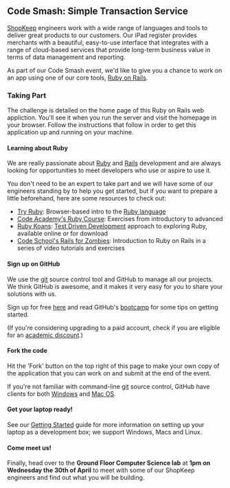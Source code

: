 ## Code Smash: Simple Transaction Service

[ShopKeep][shopkeep] engineers work with a wide range of languages and tools to deliver
great products to our customers. Our iPad register provides merchants with a
beautiful, easy-to-use interface that integrates with a range of cloud-based
services that provide long-term business value in terms of data management and
reporting.

As part of our Code Smash event, we'd like to give you a chance to work on an
app using one of our core tools, [Ruby on Rails][rails].

### Taking Part

The challenge is detailed on the home page of this Ruby on Rails web appliction. You'll see it when you run the server and visit the homepage in your browser. Follow the instructions that follow in order to get this application up and running on your machine.

#### Learning about Ruby

We are really passionate about [Ruby][ruby] and [Rails][rails] development and
are always looking for opportunities to meet developers who use or aspire to use it.

You don't need to be an expert to take part and we will have some of our
engineers standing by to help you get started, but if you want to prepare a
little beforehand, here are some resources to check out:

- [Try Ruby][tryruby]: Browser-based intro to the [Ruby language][ruby]
- [Code Academy's Ruby Course][codeacademy]: Exercises from introductory to advanced
- [Ruby Koans][rubykoans]: [Test Driven Development][tdd] approach to exploring Ruby, available online or for download
- [Code School's Rails for Zombies][railsforzombies]: Introduction to Ruby on Rails in a series of video tutorials and exercises

#### Sign up on GitHub

We use the [git][git] source control tool and GitHub to manage all our projects.
We think GitHub is awesome, and it makes it very easy for you to share your solutions with us.

Sign up for free [here][github-signup] and read GitHub's [bootcamp][github-bootcamp]
for some tips on getting started.

(If you're considering upgrading to a paid account, check if you are  eligible for an [academic discount][github-academic-signup].)

#### Fork the code

Hit the 'Fork' button on the top right of this page to make your
own copy of the application that you can work on and submit at the end of
 the event.

If you're not familiar with command-line [git][git] source control,
 GitHub have clients for both [Windows][github-windows] and [Mac OS][github-mac].

#### Get your laptop ready!

See our [Getting Started](doc/GETTING_STARTED.md) guide for more information
on setting up your laptop as a development box; we support Windows, Macs and Linux.

#### Come meet us!

Finally, head over to the **Ground Floor Computer Science lab** at **1pm on Wednesday
the 30th of April** to meet with some of our ShopKeep engineers and find out what you
will be building.

[shopkeep]: http://www.shopkeep.com  'ShopKeep POS'

[ruby]: https://www.ruby-lang.org 'Ruby Programming Language'
[rails]: http://rubyonrails.org 'Ruby on Rails'

[tryruby]: http://tryruby.org 'Try Ruby'
[rubykoans]: http://rubykoans.com 'Ruby Koans'
[codeacademy]: http://www.codecademy.com/tracks/ruby 'Learn Ruby Programming'
[railsforzombies]: http://railsforzombies.org 'Rails for Zombies'

[git]: http://git-scm.com  'Git source control'
[github-signup]: https://github.com/join 'Join GitHub'
[github-academic-signup]: https://education.github.com 'GitHub Education'

[github-bootcamp]: https://help.github.com/categories/54/articles 'GitHub Bootcamp'
[github-windows]: https://windows.github.com 'GitHub for Windows'
[github-mac]: https://mac.github.com 'GitHub for Mac'

[rvm]: http://rvm.io 'Ruby Version Manager'
[tdd]: http://c2.com/cgi/wiki?TestDrivenDevelopment 'Test Driven Development'
[vagrant]: http://www.vagrantup.com 'Vagrant'
[virtualbox]: https://www.virtualbox.org 'VirtualBox'
